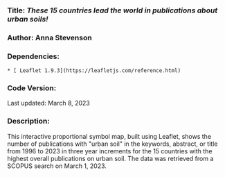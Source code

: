 ### **Title:** *These 15 countries lead the world in publications about urban soils!*

### **Author:** Anna Stevenson

### **Dependencies:**
    * [ Leaflet 1.9.3](https://leafletjs.com/reference.html)

### **Code Version:**
Last updated: March 8, 2023

### **Description:**
This interactive proportional symbol map, built using Leaflet, shows the number of publications with "urban soil" in the keywords, abstract, or title from 1996 to 2023 in three year increments for the 15 countries with the highest overall publications on urban soil. The data was retrieved from a SCOPUS search on March 1, 2023.
 

